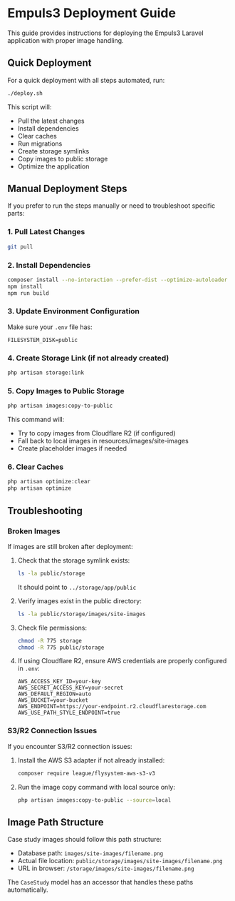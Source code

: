 # Empuls3 Deployment Guide

This guide provides instructions for deploying the Empuls3 Laravel application with proper image handling.

## Quick Deployment

For a quick deployment with all steps automated, run:

```bash
./deploy.sh
```

This script will:
- Pull the latest changes
- Install dependencies
- Clear caches
- Run migrations
- Create storage symlinks
- Copy images to public storage
- Optimize the application

## Manual Deployment Steps

If you prefer to run the steps manually or need to troubleshoot specific parts:

### 1. Pull Latest Changes

```bash
git pull
```

### 2. Install Dependencies

```bash
composer install --no-interaction --prefer-dist --optimize-autoloader
npm install
npm run build
```

### 3. Update Environment Configuration

Make sure your `.env` file has:

```
FILESYSTEM_DISK=public
```

### 4. Create Storage Link (if not already created)

```bash
php artisan storage:link
```

### 5. Copy Images to Public Storage

```bash
php artisan images:copy-to-public
```

This command will:
- Try to copy images from Cloudflare R2 (if configured)
- Fall back to local images in resources/images/site-images
- Create placeholder images if needed

### 6. Clear Caches

```bash
php artisan optimize:clear
php artisan optimize
```

## Troubleshooting

### Broken Images

If images are still broken after deployment:

1. Check that the storage symlink exists:
   ```bash
   ls -la public/storage
   ```
   It should point to `../storage/app/public`

2. Verify images exist in the public directory:
   ```bash
   ls -la public/storage/images/site-images
   ```

3. Check file permissions:
   ```bash
   chmod -R 775 storage
   chmod -R 775 public/storage
   ```

4. If using Cloudflare R2, ensure AWS credentials are properly configured in `.env`:
   ```
   AWS_ACCESS_KEY_ID=your-key
   AWS_SECRET_ACCESS_KEY=your-secret
   AWS_DEFAULT_REGION=auto
   AWS_BUCKET=your-bucket
   AWS_ENDPOINT=https://your-endpoint.r2.cloudflarestorage.com
   AWS_USE_PATH_STYLE_ENDPOINT=true
   ```

### S3/R2 Connection Issues

If you encounter S3/R2 connection issues:

1. Install the AWS S3 adapter if not already installed:
   ```bash
   composer require league/flysystem-aws-s3-v3
   ```

2. Run the image copy command with local source only:
   ```bash
   php artisan images:copy-to-public --source=local
   ```

## Image Path Structure

Case study images should follow this path structure:

- Database path: `images/site-images/filename.png`
- Actual file location: `public/storage/images/site-images/filename.png`
- URL in browser: `/storage/images/site-images/filename.png`

The `CaseStudy` model has an accessor that handles these paths automatically.
